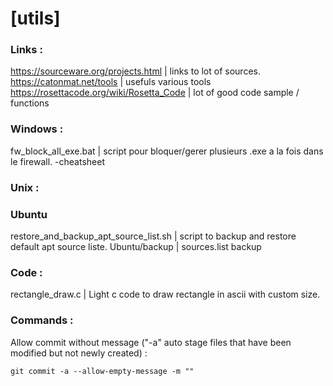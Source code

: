 # [utils]

### Links :
https://sourceware.org/projects.html | links to lot of sources.   
https://catonmat.net/tools | usefuls various tools  
https://rosettacode.org/wiki/Rosetta_Code | lot of good code sample / functions  
  
### Windows :
fw_block_all_exe.bat  | script pour bloquer/gerer plusieurs .exe a la fois dans le firewall. 
-cheatsheet

### Unix :

### Ubuntu
restore_and_backup_apt_source_list.sh  | script to backup and restore default apt source liste. 
Ubuntu/backup  | sources.list backup

### Code :
rectangle_draw.c  | Light c code to draw rectangle in ascii with custom size. 

### Commands :

Allow commit without message ("-a" auto stage files that have been modified but not newly created) :
```
git commit -a --allow-empty-message -m ""
```
